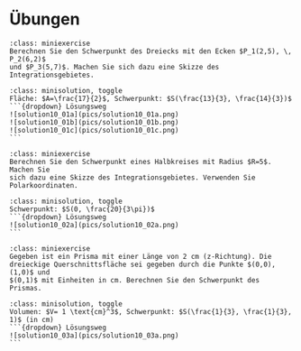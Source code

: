 # Übungen

```{admonition} Übung 10.1
:class: miniexercise
Berechnen Sie den Schwerpunkt des Dreiecks mit den Ecken $P_1(2,5), \, P_2(6,2)$
und $P_3(5,7)$. Machen Sie sich dazu eine Skizze des Integrationsgebietes.
```
````{admonition} Lösung
:class: minisolution, toggle
Fläche: $A=\frac{17}{2}$, Schwerpunkt: $S(\frac{13}{3}, \frac{14}{3})$
```{dropdown} Lösungsweg
![solution10_01a](pics/solution10_01a.png)
![solution10_01b](pics/solution10_01b.png)
![solution10_01c](pics/solution10_01c.png)
```
````

```{admonition} Übung 10.2
:class: miniexercise
Berechnen Sie den Schwerpunkt eines Halbkreises mit Radius $R=5$. Machen Sie
sich dazu eine Skizze des Integrationsgebietes. Verwenden Sie Polarkoordinaten.
```
````{admonition} Lösung
:class: minisolution, toggle
Schwerpunkt: $S(0, \frac{20}{3\pi})$
```{dropdown} Lösungsweg
![solution10_02a](pics/solution10_02a.png)
```
````

```{admonition} Übung 10.3
:class: miniexercise
Gegeben ist ein Prisma mit einer Länge von 2 cm (z-Richtung). Die
dreieckige Querschnittsfläche sei gegeben durch die Punkte $(0,0), (1,0)$ und
$(0,1)$ mit Einheiten in cm. Berechnen Sie den Schwerpunkt des Prismas.
```
````{admonition} Lösung
:class: minisolution, toggle
Volumen: $V= 1 \text{cm}^3$, Schwerpunkt: $S(\frac{1}{3}, \frac{1}{3}, 1)$ (in cm) 
```{dropdown} Lösungsweg
![solution10_03a](pics/solution10_03a.png)
```
````


